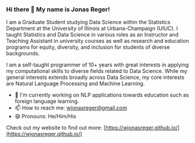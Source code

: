 ### Hi there 👋 My name is Jonas Reger!

I am a Graduate Student studying Data Science within the Statistics Department at the University of Illinois at Urbana-Champaign (UIUC). I taught Statistics and Data Science in various roles as an Instructor and Teaching Assistant in university courses as well as research and education programs for equity, diversity, and inclusion for students of diverse backgrounds.

I am a self-taught programmer of 10+ years with great interests in applying my computational skills to diverse fields related to Data Science. While my general interests extends broadly across Data Science, my core interests are Natural Language Processing and Machine Learning.

- 🔭 I'm currently working on NLP applications towards education such as foreign language learning.
- 📫 How to reach me: wjonasreger@gmail.com
- 😄 Pronouns: He/Him/His

Check out my website to find out more: [https://wjonasreger.github.io/](https://wjonasreger.github.io/)

<!--
**wjonasreger/wjonasreger** is a ✨ _special_ ✨ repository because its `README.md` (this file) appears on your GitHub profile.

Here are some ideas to get you started:

- 🔭 I’m currently working on ...
- 🌱 I’m currently learning ...
- 👯 I’m looking to collaborate on ...
- 🤔 I’m looking for help with ...
- 💬 Ask me about ...
- 📫 How to reach me: ...
- 😄 Pronouns: ...
- ⚡ Fun fact: ...
-->
